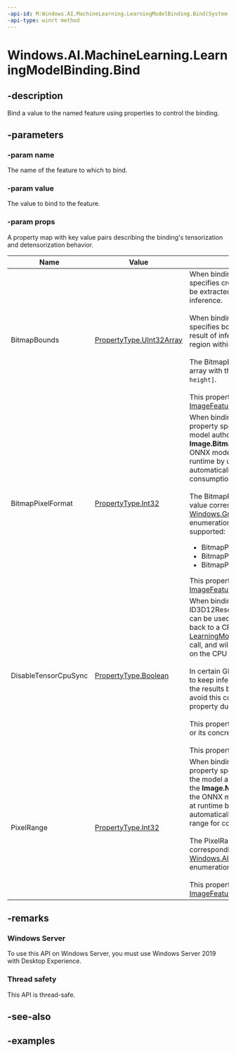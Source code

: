 ```yaml
---
-api-id: M:Windows.AI.MachineLearning.LearningModelBinding.Bind(System.String,System.Object,Windows.Foundation.Collections.IPropertySet)
-api-type: winrt method
---
```


<!-- Method syntax.
public void LearningModelBinding.Bind(String name, Object value, IPropertySet props)
-->

# Windows.AI.MachineLearning.LearningModelBinding.Bind

## -description
Bind a value to the named feature using properties to control the binding.

## -parameters
### -param name
The name of the feature to which to bind.

### -param value
The value to bind to the feature.

### -param props
A property map with key value pairs describing the binding's tensorization and detensorization behavior.

Name                  | Value | Description
----------------------|-------|------------------
BitmapBounds          | [PropertyType.UInt32Array](/uwp/api/windows.foundation.propertyvalue.createuint32array) | When binding an input, the BitmapBounds property specifies cropping boundaries. The cropped image will be extracted and used as the input for performing inference.<br><br>When binding an output, the BitmapBounds property specifies boundaries for a target output region. The result of inference will be written to the target output region within the bound image.<br><br>The BitmapBounds property is specified as an UInt32 array with the following values`[left, top, width, height]`. <br><br>This property only takes effect when binding an [ImageFeatureValue](/uwp/api/windows.ai.machinelearning.imagefeaturevalue).
BitmapPixelFormat     | [PropertyType.Int32](/uwp/api/windows.foundation.propertyvalue.createint32) | When binding an input or output, the BitmapPixelFormat property specifies the pixel format intended by the model author for a particular feature value. When the **Image.BitmapPixelFormat** metadata is missing from the ONNX model's [Image metadata](https://github.com/onnx/onnx/blob/main/docs/MetadataProps.md), it can be specified at runtime by using this property. Bound images will be automatically conveted to the specified pixel format for consumption by the model. <br><br>The BitmapPixelFormat must be specified as an Int32 value corresponding to values in the [Windows.Graphics.Imaging.BitmapPixelFormat](https://learn.microsoft.com/en-us/uwp/api/windows.graphics.imaging.bitmappixelformat) enumeration. Currently the following values are supported:<ul><li>BitmapPixelFormat.Rgba8</li><li>BitmapPixelFormat.Bgra8</li><li>BitmapPixelFormat.Gray8</li></ul>This property only takes effect when binding an [ImageFeatureValue](/uwp/api/windows.ai.machinelearning.imagefeaturevalue).
DisableTensorCpuSync  | [PropertyType.Boolean](/uwp/api/windows.foundation.propertyvalue.createboolean) | When binding an output tensor backed by an ID3D12Resource, the DisableTensorCpuSync property can be used to prevent copying the GPU/NPU output back to a CPU tensor. By default, the [LearningModelSession.Evaluate](/uwp/api/windows.ai.machinelearning.learningmodelsession_evaluate) API call is a blocking call, and will ensure that inference results are available on the CPU post completion. <br><br> In certain GPU/NPU evaluation scenarios, it is desirable to keep inference results on the GPU/NPU and copying the results back to CPU is unnecessary and slower. To avoid this copy, enable the DisableTensorCpuSync property during binding.<br><br>This property only takes effect when binding an [ITensor](/uwp/api/windows.ai.machinelearning.itensor), or its concrete types (ie: [TensorFloat](/uwp/api/windows.ai.machinelearning.tensorfloat)).<br><br>This property was added in Windows 11 (22000).
PixelRange            | [PropertyType.Int32](/uwp/api/windows.foundation.propertyvalue.createint32) | When binding an input or output, the PixelRange property specifies the normalization range intended by the model author for a particular feature value. When the **Image.NominalPixelRange** metadata is missing from the ONNX model's [Image metadata](https://github.com/onnx/onnx/blob/main/docs/MetadataProps.md), it can be specified at runtime by using this property. Bound images will be automatically conveted to the specified normalized range for consumption by the model. <br><br>The PixelRange must be specified as an Int32 value corresponding to values in the [Windows.AI.MachineLearning.LearningModelPixelRange](/uwp/api/windows.ai.machinelearning.learningmodelpixelrange) enumeration.<br><br>This property only takes effect when binding an [ImageFeatureValue](/uwp/api/windows.ai.machinelearning.imagefeaturevalue).


## -remarks

### Windows Server
To use this API on Windows Server, you must use Windows Server 2019 with Desktop Experience.

### Thread safety
This API is thread-safe.

## -see-also

## -examples
